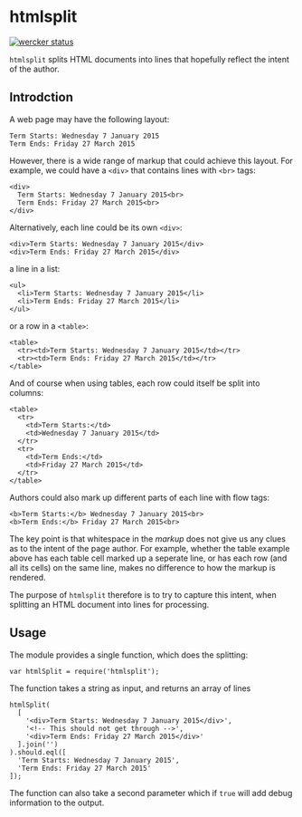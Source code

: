 # htmlsplit

[![wercker status](https://app.wercker.com/status/1bd160abd66972292d815248f10e6bc7/m/master "wercker status")](https://app.wercker.com/project/bykey/1bd160abd66972292d815248f10e6bc7)

`htmlsplit` splits HTML documents into lines that hopefully reflect the intent of the author.

## Introdction

A web page may have the following layout:

```
Term Starts: Wednesday 7 January 2015
Term Ends: Friday 27 March 2015
```

However, there is a wide range of markup that could achieve this layout. For example, we could have a `<div>` that contains lines with `<br>` tags:

```
<div>
  Term Starts: Wednesday 7 January 2015<br>
  Term Ends: Friday 27 March 2015<br>
</div>
```

Alternatively, each line could be its own `<div>`:

```
<div>Term Starts: Wednesday 7 January 2015</div>
<div>Term Ends: Friday 27 March 2015</div>
```

a line in a list:

```
<ul>
  <li>Term Starts: Wednesday 7 January 2015</li>
  <li>Term Ends: Friday 27 March 2015</li>
</ul>
```

or a row in a `<table>`:

```
<table>
  <tr><td>Term Starts: Wednesday 7 January 2015</td></tr>
  <tr><td>Term Ends: Friday 27 March 2015</td></tr>
</table>
```

And of course when using tables, each row could itself be split into columns:

```
<table>
  <tr>
    <td>Term Starts:</td>
    <td>Wednesday 7 January 2015</td>
  </tr>
  <tr>
    <td>Term Ends:</td>
    <td>Friday 27 March 2015</td>
  </tr>
</table>
```

Authors could also mark up different parts of each line with flow tags:

```
<b>Term Starts:</b> Wednesday 7 January 2015<br>
<b>Term Ends:</b> Friday 27 March 2015<br>
```

The key point is that whitespace in the *markup* does not give us any clues as to the intent of the page author. For example, whether the table example above has each table cell marked up a seperate line, or has each row (and all its cells) on the same line, makes no difference to how the markup is rendered.

The purpose of `htmlsplit` therefore is to try to capture this intent, when splitting an HTML document into lines for processing.

## Usage

The module provides a single function, which does the splitting:

```
var htmlSplit = require('htmlsplit');
```

The function takes a string as input, and returns an array of lines

```
htmlSplit(
  [
    '<div>Term Starts: Wednesday 7 January 2015</div>',
    '<!-- This should not get through -->',
    '<div>Term Ends: Friday 27 March 2015</div>'
  ].join('')
).should.eql([
  'Term Starts: Wednesday 7 January 2015',
  'Term Ends: Friday 27 March 2015'
]);
```

The function can also take a second parameter which if `true` will add debug information to the output.